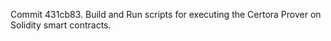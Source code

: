 Commit 431cb83.                    Build and Run scripts for executing the Certora Prover on Solidity smart contracts.